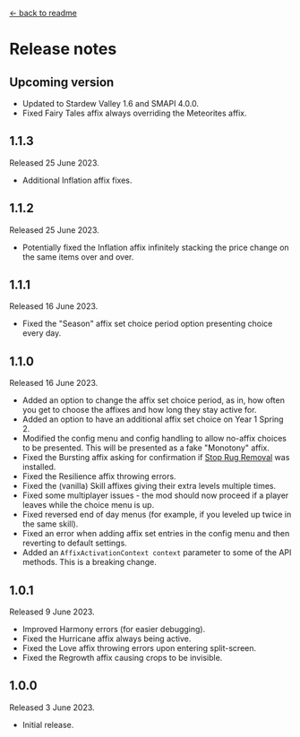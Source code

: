 [← back to readme](README.md)

# Release notes

## Upcoming version

* Updated to Stardew Valley 1.6 and SMAPI 4.0.0.
* Fixed Fairy Tales affix always overriding the Meteorites affix.

## 1.1.3
Released 25 June 2023.

* Additional Inflation affix fixes.

## 1.1.2
Released 25 June 2023.

* Potentially fixed the Inflation affix infinitely stacking the price change on the same items over and over.

## 1.1.1
Released 16 June 2023.

* Fixed the "Season" affix set choice period option presenting choice every day.

## 1.1.0
Released 16 June 2023.

* Added an option to change the affix set choice period, as in, how often you get to choose the affixes and how long they stay active for.
* Added an option to have an additional affix set choice on Year 1 Spring 2.
* Modified the config menu and config handling to allow no-affix choices to be presented. This will be presented as a fake "Monotony" affix.
* Fixed the Bursting affix asking for confirmation if [Stop Rug Removal](https://www.nexusmods.com/stardewvalley/mods/10192) was installed.
* Fixed the Resilience affix throwing errors.
* Fixed the (vanilla) Skill affixes giving their extra levels multiple times.
* Fixed some multiplayer issues - the mod should now proceed if a player leaves while the choice menu is up.
* Fixed reversed end of day menus (for example, if you leveled up twice in the same skill).
* Fixed an error when adding affix set entries in the config menu and then reverting to default settings.
* Added an `AffixActivationContext context` parameter to some of the API methods. This is a breaking change.

## 1.0.1
Released 9 June 2023.

* Improved Harmony errors (for easier debugging).
* Fixed the Hurricane affix always being active.
* Fixed the Love affix throwing errors upon entering split-screen.
* Fixed the Regrowth affix causing crops to be invisible.

## 1.0.0
Released 3 June 2023.

* Initial release.